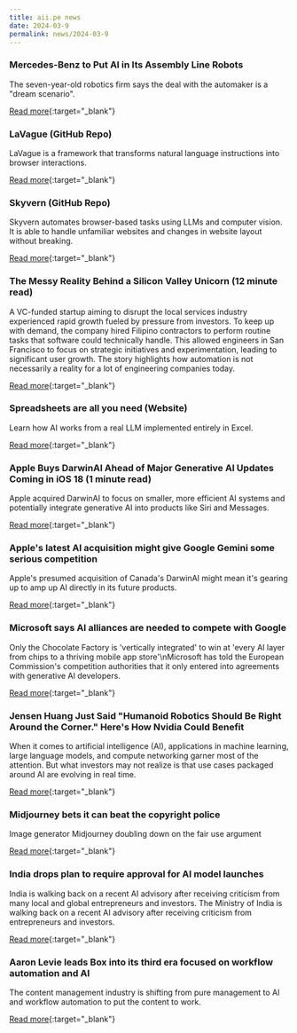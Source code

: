 ```yaml
---
title: aii.pe news
date: 2024-03-9
permalink: news/2024-03-9
---
```


### Mercedes-Benz to Put AI in Its Assembly Line Robots

The seven-year-old robotics firm says the deal with the automaker is a "dream scenario".

[Read more](https://decrypt.co/222004/ai-automotive-factory-robots-ai-apptronik){:target="\_blank"}

### LaVague (GitHub Repo)

LaVague is a framework that transforms natural language instructions into browser interactions.

[Read more](https://github.com/lavague-ai/LaVague?utm_source=tldrwebdev){:target="\_blank"}

### Skyvern (GitHub Repo)

Skyvern automates browser-based tasks using LLMs and computer vision. It is able to handle unfamiliar websites and changes in website layout without breaking.

[Read more](https://github.com/Skyvern-AI/skyvern?utm_source=tldrwebdev){:target="\_blank"}

### The Messy Reality Behind a Silicon Valley Unicorn (12 minute read)

A VC-funded startup aiming to disrupt the local services industry experienced rapid growth fueled by pressure from investors. To keep up with demand, the company hired Filipino contractors to perform routine tasks that software could technically handle. This allowed engineers in San Francisco to focus on strategic initiatives and experimentation, leading to significant user growth. The story highlights how automation is not necessarily a reality for a lot of engineering companies today.

[Read more](https://spectrum.ieee.org/unicorn-startup?utm_source=tldrwebdev){:target="\_blank"}

### Spreadsheets are all you need (Website)

Learn how AI works from a real LLM implemented entirely in Excel.

[Read more](https://spreadsheets-are-all-you-need.ai/index.html?utm_source=tldrwebdev){:target="\_blank"}

### Apple Buys DarwinAI Ahead of Major Generative AI Updates Coming in iOS 18 (1 minute read)

Apple acquired DarwinAI to focus on smaller, more efficient AI systems and potentially integrate generative AI into products like Siri and Messages.

[Read more](https://www.macrumors.com/2024/03/14/apple-acquires-darwinai/?utm_source=tldrwebdev){:target="\_blank"}

### Apple's latest AI acquisition might give Google Gemini some serious competition

Apple's presumed acquisition of Canada's DarwinAI might mean it's gearing up to amp up AI directly in its future products.

[Read more](https://www.androidcentral.com/apps-software/gemini-nano-might-soon-have-a-competitor-from-apple){:target="\_blank"}

### Microsoft says AI alliances are needed to compete with Google

Only the Chocolate Factory is 'vertically integrated' to win at 'every AI layer from chips to a thriving mobile app store'\nMicrosoft has told the European Commission's competition authorities that it only entered into agreements with generative AI developers.

[Read more](https://www.theregister.com/2024/03/15/microsoft_says_ai_partnerships_are){:target="\_blank"}

### Jensen Huang Just Said "Humanoid Robotics Should Be Right Around the Corner." Here's How Nvidia Could Benefit

When it comes to artificial intelligence (AI), applications in machine learning, large language models, and compute networking garner most of the attention. But what investors may not realize is that use cases packaged around AI are evolving in real time.

[Read more](https://biztoc.com/x/d89d01d0f97b8b63){:target="\_blank"}

### Midjourney bets it can beat the copyright police

Image generator Midjourney doubling down on the fair use argument

[Read more](https://techcrunch.com/2024/03/16/this-week-in-ai-midjourney-bets-it-can-beat-the-copyright-police){:target="\_blank"}

### India drops plan to require approval for AI model launches

India is walking back on a recent AI advisory after receiving criticism from many local and global entrepreneurs and investors. The Ministry of India is walking back on a recent AI advisory after receiving criticism from entrepreneurs and investors.

[Read more](https://techcrunch.com/2024/03/15/india-drops-plan-to-require-approval-for-ai-model-launches){:target="\_blank"}

### Aaron Levie leads Box into its third era focused on workflow automation and AI

The content management industry is shifting from pure management to AI and workflow automation to put the content to work.

[Read more](https://techcrunch.com/2024/03/16/aaron-levie-box-workflow-automation-ai){:target="\_blank"}
